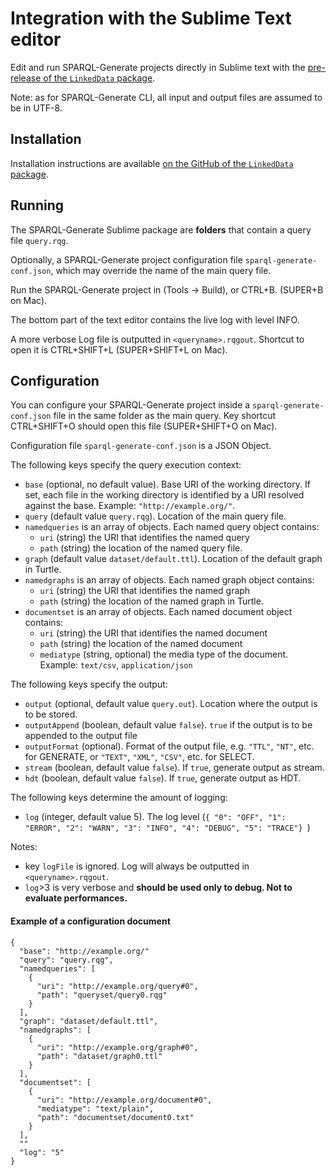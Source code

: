 # Integration with the Sublime Text editor

Edit and run SPARQL-Generate projects directly in Sublime text with the [pre-release of the `LinkedData` package](https://github.com/sparql-generate/sublime-editor).

Note: as for SPARQL-Generate CLI, all input and output files are assumed to be in UTF-8.

## Installation

Installation instructions are available [on the GitHub of the `LinkedData` package](https://github.com/sparql-generate/sublime-editor).

## Running

The SPARQL-Generate Sublime package are **folders** that contain a query file `query.rqg`.

Optionally, a SPARQL-Generate project configuration file `sparql-generate-conf.json`, which may override the name of the main query file.

Run the SPARQL-Generate project in (Tools -> Build), or CTRL+B. (SUPER+B on Mac).

The bottom part of the text editor contains the live log with level INFO.

A more verbose Log file is outputted in `<queryname>.rqgout`. Shortcut to open it is CTRL+SHIFT+L (SUPER+SHIFT+L on Mac).

## Configuration 

You can configure your SPARQL-Generate project inside a `sparql-generate-conf.json` file in the same folder as the main query. Key shortcut CTRL+SHIFT+O should open this file (SUPER+SHIFT+O on Mac).

Configuration file `sparql-generate-conf.json` is a JSON Object. 

The following keys specify the query execution context:

* `base` (optional, no default value). Base URI of the working directory. If set, each file in the working directory is identified by a URI resolved against the base. Example: `"http://example.org/"`. 
* `query` (default value `query.rqg`). Location of the main query file.
* `namedqueries` is an array of objects. Each named query object contains:
    * `uri` (string) the URI that identifies the named query
    * `path` (string) the location of the named query file.
* `graph` (default value `dataset/default.ttl`). Location of the default graph in Turtle.
* `namedgraphs` is an array of objects. Each named graph object contains:
    * `uri` (string) the URI that identifies the named graph
    * `path` (string) the location of the named graph in Turtle.
* `documentset` is an array of objects. Each named document object contains:
    * `uri` (string) the URI that identifies the named document
    * `path` (string) the location of the named document
    * `mediatype` (string, optional) the media type of the document. Example: `text/csv`, `application/json`

The following keys specify the output:

* `output` (optional, default value `query.out`). Location where the output is to be stored.
* `outputAppend` (boolean, default value `false`). `true` if the output is to be appended to the output file
* `outputFormat` (optional). Format of the output file, e.g. `"TTL"`, `"NT"`, etc. for GENERATE, or `"TEXT"`, `"XML"`, `"CSV"`, etc. for SELECT. 
* `stream` (boolean, default value `false`). If `true`, generate output as stream.
* `hdt` (boolean, default value `false`). If `true`, generate output as HDT.

The following keys determine the amount of logging:

* `log` (integer, default value 5). The log level (`{ "0": "OFF", "1": "ERROR", "2": "WARN", "3": "INFO", "4": "DEBUG", "5": "TRACE"} `)

Notes:

* key `logFile` is ignored. Log will always be outputted in `<queryname>.rqgout`.
* `log`>3 is very verbose and **should be used only to debug. Not to evaluate performances.**  


#### Example of a configuration document

```
{
  "base": "http://example.org/"
  "query": "query.rqg",
  "namedqueries": [
    {
      "uri": "http://example.org/query#0",
      "path": "queryset/query0.rqg"
    }
  ],
  "graph": "dataset/default.ttl",
  "namedgraphs": [
    {
      "uri": "http://example.org/graph#0",
      "path": "dataset/graph0.ttl"
    }
  ],
  "documentset": [
    {
      "uri": "http://example.org/document#0",
      "mediatype": "text/plain",
      "path": "documentset/document0.txt"
    }
  ],
  ""
  "log": "5"
}
```
